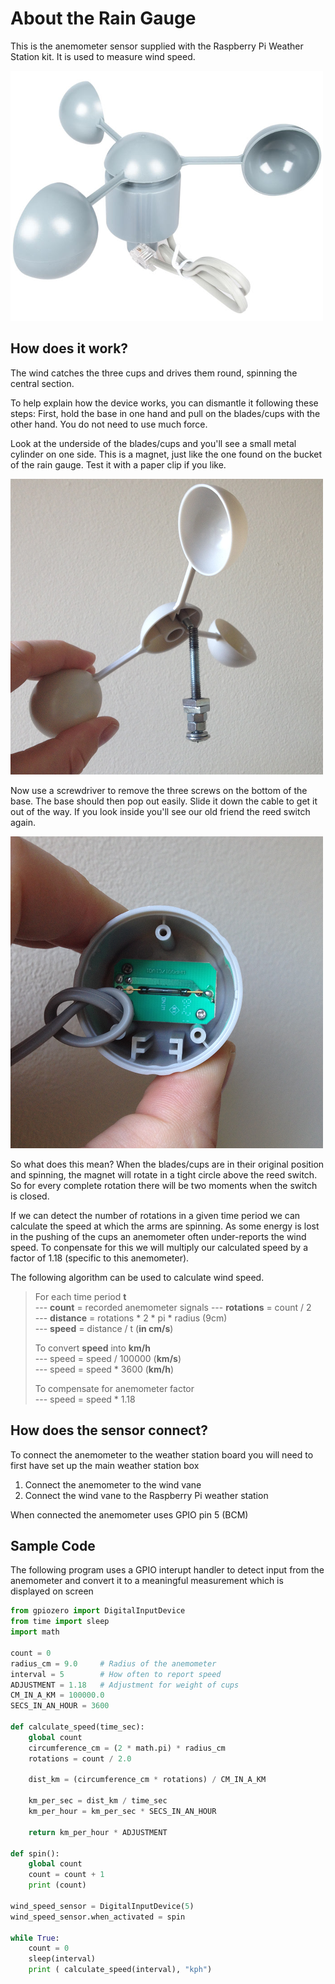# About the Rain Gauge

This is the anemometer sensor supplied with the Raspberry Pi Weather Station kit. It is used to measure wind speed.

![Anemometer](images/anemometer.png)

## How does it work?

The wind catches the three cups and drives them round, spinning the central section.

To help explain how the device works, you can dismantle it following these steps:
First, hold the base in one hand and pull on the blades/cups with the other hand. You do not need to use much force. 

Look at the underside of the blades/cups and you'll see a small metal cylinder on one side. This is a magnet, just like the one found on the bucket of the rain gauge. Test it with a paper clip if you like.

![Anemometer Magnet](images/anemometer_magnet.png)

Now use a screwdriver to remove the three screws on the bottom of the base. The base should then pop out easily. Slide it down the cable to get it out of the way. If you look inside you'll see our old friend the reed switch again.

![Anemometer Reed](images/anemometer_reed.png)

So what does this mean? When the blades/cups are in their original position and spinning, the magnet will rotate in a tight circle above the reed switch. So for every complete rotation there will be two moments when the switch is closed.

If we can detect the number of rotations in a given time period we can calculate the speed at which the arms are spinning. As some energy is lost in the pushing of the cups an anemometer often under-reports the wind speed. To conpensate for this we will multiply our calculated speed by a factor of 1.18 (specific to this anemometer).

The following algorithm can be used to calculate wind speed.

> For each time period **t**  
> --- **count** = recorded anemometer signals 
> --- **rotations** = count / 2  
> --- **distance** = rotations * 2 * pi * radius (9cm)  
> --- **speed** = distance / t (**in cm/s**)  
> 
> To convert **speed** into **km/h**  
> --- speed = speed / 100000 (**km/s**)  
> --- speed = speed * 3600 (**km/h**)  
> 
> To compensate for anemometer factor  
> --- speed = speed * 1.18  


## How does the sensor connect?

To connect the anemometer to the weather station board you will need to first have set up the main weather station box

1. Connect the anemometer to the wind vane
1. Connect the wind vane to the Raspberry Pi weather station

When connected the anemometer uses GPIO pin 5 (BCM)


## Sample Code

The following program uses a GPIO interupt handler to detect input from the anemometer and convert it to a meaningful measurement which is displayed on screen

```python
from gpiozero import DigitalInputDevice
from time import sleep
import math

count = 0
radius_cm = 9.0		# Radius of the anemometer
interval = 5		# How often to report speed
ADJUSTMENT = 1.18	# Adjustment for weight of cups
CM_IN_A_KM = 100000.0
SECS_IN_AN_HOUR = 3600

def calculate_speed(time_sec):
    global count
    circumference_cm = (2 * math.pi) * radius_cm
    rotations = count / 2.0

    dist_km = (circumference_cm * rotations) / CM_IN_A_KM

    km_per_sec = dist_km / time_sec
    km_per_hour = km_per_sec * SECS_IN_AN_HOUR

    return km_per_hour * ADJUSTMENT

def spin():
    global count
    count = count + 1
    print (count)

wind_speed_sensor = DigitalInputDevice(5)
wind_speed_sensor.when_activated = spin

while True:
    count = 0
    sleep(interval)
    print ( calculate_speed(interval), "kph")
```
